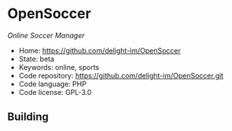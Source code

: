 # OpenSoccer

_Online Soccer Manager_

- Home: https://github.com/delight-im/OpenSoccer
- State: beta
- Keywords: online, sports
- Code repository: https://github.com/delight-im/OpenSoccer.git
- Code language: PHP
- Code license: GPL-3.0

## Building

